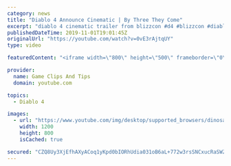 ```yaml
---
category: news
title: "Diablo 4 Announce Cinematic | By Three They Come"
excerpt: "diablo 4 cinematic trailer from blizzcon #d4 #blizzcon #diablo."
publishedDateTime: 2019-11-01T19:01:45Z
originalUrl: "https://youtube.com/watch?v=0vE3rAjtqUY"
type: video

featuredContent: "<iframe width=\"800\" height=\"500\" frameborder=\"0\" src=\"https://www.youtube.com/embed/0vE3rAjtqUY\" allow=\"accelerometer; autoplay; encrypted-media; gyroscope; picture-in-picture\" allowfullscreen></iframe>"

provider:
  name: Game Clips And Tips
  domain: youtube.com

topics:
  - Diablo 4

images:
  - url: "https://www.youtube.com/img/desktop/supported_browsers/dinosaur.png"
    width: 1200
    height: 800
    isCached: true

secured: "CZQ8Uy3XjEfhAXyACoq1yKpd0bIORhUdia031oB6aL+772w3rsSNCxucRaSWZH41Sy02+3MnzgR9ZjGeWh1BctSpZahWaIqg7waMZGLBY2LLQ5XgEp3EJqTsjJEd2fCJ+oD+0inVty5IK2wbBo5V4R+ITGCiG2V7SMarO3PuVCNFUL1vSG7KBA7+r8gnJF+AS4Uzp72euSZFjppk++jccAQ8gyKYcwknanD8xDWO1T6rz134h+el2/H6flZ8vN7KS1wRNABhS/QVdcU2pGnoz17/YqZrd1W2lhbIDb+QbGv886vHcOzWTSglCIGP8a38rvQAGu2MVHsy+PALDpQSmgOO2bg1eZjJrahEerhAaKsA0n2923qDm5kg1cOezUzQ+mewM+eGny6kU/XbwOvVYY2GMaCHrG1dZwFTz0CKbhkdtPm7pQrS5NpB1l7fJo9W;Z5wZH8+iLv33KwZ9CCB7mg=="
---
```


